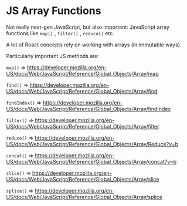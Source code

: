 # JS Array Functions

Not really next-gen JavaScript, but also important: JavaScript array functions like `map()` , `filter()` , `reduce()`  etc.

A lot of React concepts rely on working with arrays (in immutable ways).

Particularly important JS methods are:

`map()`  => https://developer.mozilla.org/en-US/docs/Web/JavaScript/Reference/Global_Objects/Array/map

`find()`  => https://developer.mozilla.org/en-US/docs/Web/JavaScript/Reference/Global_Objects/Array/find

`findIndex()`  => https://developer.mozilla.org/en-US/docs/Web/JavaScript/Reference/Global_Objects/Array/findIndex

`filter()`  => https://developer.mozilla.org/en-US/docs/Web/JavaScript/Reference/Global_Objects/Array/filter

`reduce()`  => https://developer.mozilla.org/en-US/docs/Web/JavaScript/Reference/Global_Objects/Array/Reduce?v=b

`concat()`  => https://developer.mozilla.org/en-US/docs/Web/JavaScript/Reference/Global_Objects/Array/concat?v=b

`slice()`  => https://developer.mozilla.org/en-US/docs/Web/JavaScript/Reference/Global_Objects/Array/slice

`splice()` => https://developer.mozilla.org/en-US/docs/Web/JavaScript/Reference/Global_Objects/Array/splice
